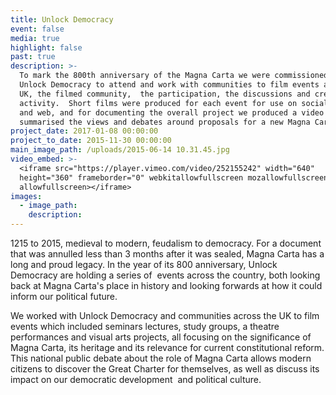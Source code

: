 ```yaml
---
title: Unlock Democracy
event: false
media: true
highlight: false
past: true
description: >-
  To mark the 800th anniversary of the Magna Carta we were commissioned by
  Unlock Democracy to attend and work with communities to film events across the
  UK, the filmed community,  the participation, the discussions and creative
  activity.  Short films were produced for each event for use on social media
  and web, and for documenting the overall project we produced a video which
  summarised the views and debates around proposals for a new Magna Carta.
project_date: 2017-01-08 00:00:00
project_to_date: 2015-11-30 00:00:00
main_image_path: /uploads/2015-06-14 10.31.45.jpg
video_embed: >-
  <iframe src="https://player.vimeo.com/video/252155242" width="640"
  height="360" frameborder="0" webkitallowfullscreen mozallowfullscreen
  allowfullscreen></iframe>
images:
  - image_path:
    description:
---
```



1215 to 2015, medieval to modern, feudalism to democracy. For a document that was annulled less than 3 months after it was sealed, Magna Carta has a long and proud legacy. In the year of its 800 anniversary, Unlock Democracy are holding a series of  events across the country, both looking back at Magna Carta's place in history and looking forwards at how it could inform our political future.

We worked with Unlock Democracy and communities across the UK to film events which included seminars lectures, study groups, a theatre performances and visual arts projects, all focusing on the significance of Magna Carta, its heritage and its relevance for current constitutional reform. This national public debate about the role of Magna Carta allows modern citizens to discover the Great Charter for themselves, as well as discuss its impact on our democratic development  and political culture.